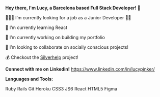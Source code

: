 **Hey there, I'm Lucy, a Barcelona based Full Stack Developer! 👋**


👨🏼‍💻 I’m currently looking for a job as a Junior Developer 👋🏼 

🌱 I’m currently learning React

🔭 I’m currently working on building my portfolio

👯 I’m looking to collaborate on socially conscious projects!

💰 Checkout the [Silverhelp](http://www.silverhelp.me/) project!

**Connect with me on Linkedin!**
https://www.linkedin.com/in/lucypinker/

**Languages and Tools:**

Ruby
Rails
Git
Heroku
CSS3
JS6
React
HTML5
Figma


